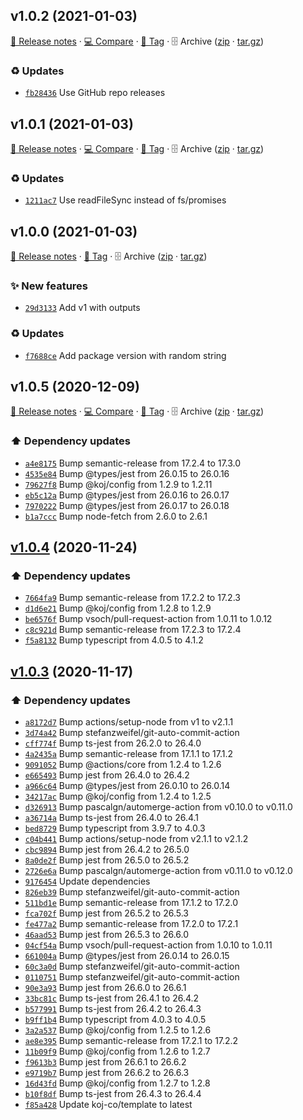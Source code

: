 ## v1.0.2 (2021-01-03)

[📝 Release notes](https://github.com/koj-co/package-version-action/releases/tag/v1.0.2) · [💻 Compare](https://github.com/koj-co/package-version-action/compare/v1.0.1...v1.0.2) · [🔖 Tag](https://github.com/koj-co/package-version-action/tree/v1.0.2) · 🗄️ Archive ([zip](https://github.com/koj-co/package-version-action/archive/v1.0.2.zip) · [tar.gz](https://github.com/koj-co/package-version-action/archive/v1.0.2.tar.gz))

### ♻️ Updates

- [`fb28436`](https://github.com/koj-co/package-version-action/commit/fb28436)  Use GitHub repo releases

## v1.0.1 (2021-01-03)

[📝 Release notes](https://github.com/koj-co/package-version-action/releases/tag/v1.0.1) · [💻 Compare](https://github.com/koj-co/package-version-action/compare/v1.0.0...v1.0.1) · [🔖 Tag](https://github.com/koj-co/package-version-action/tree/v1.0.1) · 🗄️ Archive ([zip](https://github.com/koj-co/package-version-action/archive/v1.0.1.zip) · [tar.gz](https://github.com/koj-co/package-version-action/archive/v1.0.1.tar.gz))

### ♻️ Updates

- [`1211ac7`](https://github.com/koj-co/package-version-action/commit/1211ac7)  Use readFileSync instead of fs/promises

## v1.0.0 (2021-01-03)

[📝 Release notes](https://github.com/koj-co/package-version-action/releases/tag/v1.0.0) · [🔖 Tag](https://github.com/koj-co/package-version-action/tree/v1.0.0) · 🗄️ Archive ([zip](https://github.com/koj-co/package-version-action/archive/v1.0.0.zip) · [tar.gz](https://github.com/koj-co/package-version-action/archive/v1.0.0.tar.gz))

### ✨ New features

- [`29d3133`](https://github.com/koj-co/package-version-action/commit/29d3133)  Add v1 with outputs

### ♻️ Updates

- [`f7688ce`](https://github.com/koj-co/package-version-action/commit/f7688ce)  Add package version with random string

## v1.0.5 (2020-12-09)

[📝 Release notes](https://github.com/koj-co/action.ts/releases/tag/v1.0.5) · [💻 Compare](https://github.com/koj-co/action.ts/compare/v1.0.4...v1.0.5) · [🔖 Tag](https://github.com/koj-co/action.ts/tree/v1.0.5) · 🗄️ Archive ([zip](https://github.com/koj-co/action.ts/archive/v1.0.5.zip) · [tar.gz](https://github.com/koj-co/action.ts/archive/v1.0.5.tar.gz))

### ⬆️ Dependency updates

- [`a4e8175`](https://github.com/koj-co/action.ts/commit/a4e8175)  Bump semantic-release from 17.2.4 to 17.3.0
- [`4535e84`](https://github.com/koj-co/action.ts/commit/4535e84)  Bump @types/jest from 26.0.15 to 26.0.16
- [`79627f8`](https://github.com/koj-co/action.ts/commit/79627f8)  Bump @koj/config from 1.2.9 to 1.2.11
- [`eb5c12a`](https://github.com/koj-co/action.ts/commit/eb5c12a)  Bump @types/jest from 26.0.16 to 26.0.17
- [`7970222`](https://github.com/koj-co/action.ts/commit/7970222)  Bump @types/jest from 26.0.17 to 26.0.18
- [`b1a7ccc`](https://github.com/koj-co/action.ts/commit/b1a7ccc)  Bump node-fetch from 2.6.0 to 2.6.1

## [v1.0.4](https://github.com/koj-co/action.ts/compare/v1.0.3...v1.0.4) (2020-11-24)

### ⬆️ Dependency updates

- [`7664fa9`](https://github.com/koj-co/action.ts/commit/7664fa9)  Bump semantic-release from 17.2.2 to 17.2.3
- [`d1d6e21`](https://github.com/koj-co/action.ts/commit/d1d6e21)  Bump @koj/config from 1.2.8 to 1.2.9
- [`be6576f`](https://github.com/koj-co/action.ts/commit/be6576f)  Bump vsoch/pull-request-action from 1.0.11 to 1.0.12
- [`c8c921d`](https://github.com/koj-co/action.ts/commit/c8c921d)  Bump semantic-release from 17.2.3 to 17.2.4
- [`f5a8132`](https://github.com/koj-co/action.ts/commit/f5a8132)  Bump typescript from 4.0.5 to 4.1.2

## [v1.0.3](https://github.com/koj-co/action.ts/compare/v1.0.2...v1.0.3) (2020-11-17)

### ⬆️ Dependency updates

- [`a8172d7`](https://github.com/koj-co/action.ts/commit/a8172d7)  Bump actions/setup-node from v1 to v2.1.1
- [`3d74a42`](https://github.com/koj-co/action.ts/commit/3d74a42)  Bump stefanzweifel/git-auto-commit-action
- [`cff774f`](https://github.com/koj-co/action.ts/commit/cff774f)  Bump ts-jest from 26.2.0 to 26.4.0
- [`4a2435a`](https://github.com/koj-co/action.ts/commit/4a2435a)  Bump semantic-release from 17.1.1 to 17.1.2
- [`9091052`](https://github.com/koj-co/action.ts/commit/9091052)  Bump @actions/core from 1.2.4 to 1.2.6
- [`e665493`](https://github.com/koj-co/action.ts/commit/e665493)  Bump jest from 26.4.0 to 26.4.2
- [`a966c64`](https://github.com/koj-co/action.ts/commit/a966c64)  Bump @types/jest from 26.0.10 to 26.0.14
- [`34217ac`](https://github.com/koj-co/action.ts/commit/34217ac)  Bump @koj/config from 1.2.4 to 1.2.5
- [`d326913`](https://github.com/koj-co/action.ts/commit/d326913)  Bump pascalgn/automerge-action from v0.10.0 to v0.11.0
- [`a36714a`](https://github.com/koj-co/action.ts/commit/a36714a)  Bump ts-jest from 26.4.0 to 26.4.1
- [`bed8729`](https://github.com/koj-co/action.ts/commit/bed8729)  Bump typescript from 3.9.7 to 4.0.3
- [`c04b441`](https://github.com/koj-co/action.ts/commit/c04b441)  Bump actions/setup-node from v2.1.1 to v2.1.2
- [`cbc9894`](https://github.com/koj-co/action.ts/commit/cbc9894)  Bump jest from 26.4.2 to 26.5.0
- [`8a0de2f`](https://github.com/koj-co/action.ts/commit/8a0de2f)  Bump jest from 26.5.0 to 26.5.2
- [`2726e6a`](https://github.com/koj-co/action.ts/commit/2726e6a)  Bump pascalgn/automerge-action from v0.11.0 to v0.12.0
- [`9176454`](https://github.com/koj-co/action.ts/commit/9176454)  Update dependencies
- [`826eb39`](https://github.com/koj-co/action.ts/commit/826eb39)  Bump stefanzweifel/git-auto-commit-action
- [`511bd1e`](https://github.com/koj-co/action.ts/commit/511bd1e)  Bump semantic-release from 17.1.2 to 17.2.0
- [`fca702f`](https://github.com/koj-co/action.ts/commit/fca702f)  Bump jest from 26.5.2 to 26.5.3
- [`fe477a2`](https://github.com/koj-co/action.ts/commit/fe477a2)  Bump semantic-release from 17.2.0 to 17.2.1
- [`46aad53`](https://github.com/koj-co/action.ts/commit/46aad53)  Bump jest from 26.5.3 to 26.6.0
- [`04cf54a`](https://github.com/koj-co/action.ts/commit/04cf54a)  Bump vsoch/pull-request-action from 1.0.10 to 1.0.11
- [`661004a`](https://github.com/koj-co/action.ts/commit/661004a)  Bump @types/jest from 26.0.14 to 26.0.15
- [`60c3a0d`](https://github.com/koj-co/action.ts/commit/60c3a0d)  Bump stefanzweifel/git-auto-commit-action
- [`0110751`](https://github.com/koj-co/action.ts/commit/0110751)  Bump stefanzweifel/git-auto-commit-action
- [`90e3a93`](https://github.com/koj-co/action.ts/commit/90e3a93)  Bump jest from 26.6.0 to 26.6.1
- [`33bc81c`](https://github.com/koj-co/action.ts/commit/33bc81c)  Bump ts-jest from 26.4.1 to 26.4.2
- [`b577991`](https://github.com/koj-co/action.ts/commit/b577991)  Bump ts-jest from 26.4.2 to 26.4.3
- [`b9ff1b4`](https://github.com/koj-co/action.ts/commit/b9ff1b4)  Bump typescript from 4.0.3 to 4.0.5
- [`3a2a537`](https://github.com/koj-co/action.ts/commit/3a2a537)  Bump @koj/config from 1.2.5 to 1.2.6
- [`ae8e395`](https://github.com/koj-co/action.ts/commit/ae8e395)  Bump semantic-release from 17.2.1 to 17.2.2
- [`11b09f9`](https://github.com/koj-co/action.ts/commit/11b09f9)  Bump @koj/config from 1.2.6 to 1.2.7
- [`f9613b3`](https://github.com/koj-co/action.ts/commit/f9613b3)  Bump jest from 26.6.1 to 26.6.2
- [`e9719b7`](https://github.com/koj-co/action.ts/commit/e9719b7)  Bump jest from 26.6.2 to 26.6.3
- [`16d43fd`](https://github.com/koj-co/action.ts/commit/16d43fd)  Bump @koj/config from 1.2.7 to 1.2.8
- [`b10f8df`](https://github.com/koj-co/action.ts/commit/b10f8df)  Bump ts-jest from 26.4.3 to 26.4.4
- [`f85a428`](https://github.com/koj-co/action.ts/commit/f85a428)  Update koj-co/template to latest
